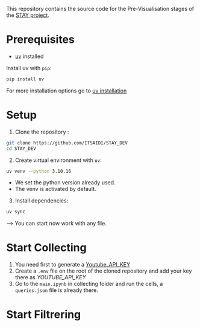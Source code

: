 This repository contains the source code for the Pre-Visualisation stages of the [STAY project](https://github.com/ITSAIDI/STAYApp).

# Prerequisites

* [uv](https://docs.astral.sh/uv/getting-started/) installed

Install uv with `pip`:

```bash
pip install uv
```
For more  installation options go to  [uv installation](https://docs.astral.sh/uv/getting-started/installation/)

# Setup

1. Clone the repository :

```bash
git clone https://github.com/ITSAIDI/STAY_DEV
cd STAY_DEV
```

2. Create virtual environment with `uv`:

```bash
uv venv --python 3.10.16
```
- We set the python version already used.
- The venv is activated by default.
  
3. Install dependencies:

```bash
uv sync
```
--> You can start now work with any file.

# Start Collecting

1. You need first to generate a [Youtube_API_KEY](https://developers.google.com/youtube/v3/getting-started)
2. Create a `.env` file on the root of the cloned repository and add your key there as *YOUTUBE_API_KEY* 
3. Go to the `main.ipynb` in collecting folder and run the cells, a `queries.json` file is already there.

# Start Filtrering
